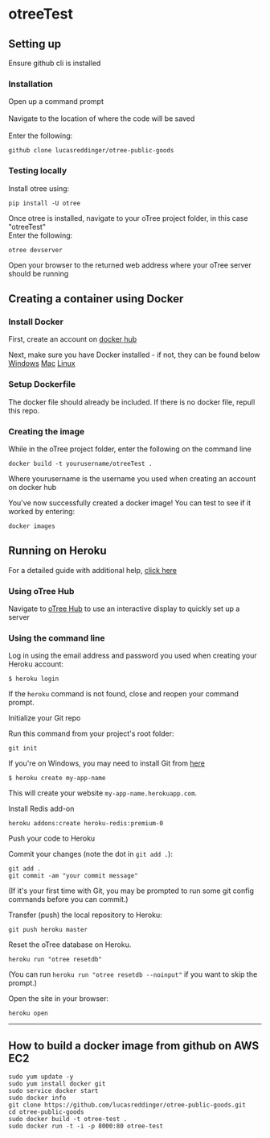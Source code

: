 # otreeTest


## Setting up
Ensure github cli is installed

### Installation
Open up a command prompt<br><br>
Navigate to the location of where the code will be saved<br><br>
Enter the following:
```
github clone lucasreddinger/otree-public-goods
```
### Testing locally
Install otree using:
```
pip install -U otree
```
Once otree is installed, navigate to your oTree project folder, in this case "otreeTest"<br>
Enter the following:
```
otree devserver
```
Open your browser to the returned web address where your oTree server should be running

## Creating a container using Docker

### Install Docker
First, create an account on [docker hub](https://hub.docker.com/)

Next, make sure you have Docker installed - if not, they can be found below
[Windows](https://docs.docker.com/desktop/windows/install/)
[Mac](https://docs.docker.com/desktop/mac/install/)
[Linux](https://docs.docker.com/engine/install/ubuntu/)

### Setup Dockerfile
The docker file should already be included. If there is no docker file, repull this repo.

### Creating the image
While in the oTree project folder, enter the following on the command line
```
docker build -t yourusername/otreeTest .
```
Where yourusername is the username you used when creating an account on docker hub

You've now successfully created a docker image! You can test to see if it worked by entering:
```
docker images
```
 
## Running on Heroku
For a detailed guide with additional help, [click here](
https://github.com/oTree-org/otree-docs/blob/143a6ab7b61d54ec2be1a8bc09515d78e0b07c71/source/server/heroku.rst#heroku-setup-option-2)

### Using oTree Hub
Navigate to [oTree Hub](https://www.otreehub.com/) to use an interactive display to quickly set up a server


### Using the command line
Log in using the email address and password you used when
creating your Heroku account:


    $ heroku login

If the ``heroku`` command is not found,
close and reopen your command prompt.

Initialize your Git repo

Run this command from your project's root folder:


    git init

If you're on Windows, you may need to install Git from
[here](https://git-scm.com/download/win>)



    $ heroku create my-app-name

This will create your website ``my-app-name.herokuapp.com``.


Install Redis add-on

    heroku addons:create heroku-redis:premium-0

Push your code to Heroku

Commit your changes (note the dot in ``git add .``):


    git add .
    git commit -am "your commit message"

(If it's your first time with Git,
you may be prompted to run some git config commands before you can commit.)

Transfer (push) the local repository to Heroku:


    git push heroku master

Reset the oTree database on Heroku.


    heroku run "otree resetdb"

(You can run ``heroku run "otree resetdb --noinput"`` if you want to skip
the prompt.)

Open the site in your browser:


    heroku open





------------------------------------------------------------------

## How to build a docker image from github on AWS EC2

```
sudo yum update -y
sudo yum install docker git
sudo service docker start
sudo docker info
git clone https://github.com/lucasreddinger/otree-public-goods.git
cd otree-public-goods
sudo docker build -t otree-test .
sudo docker run -t -i -p 8000:80 otree-test
```

